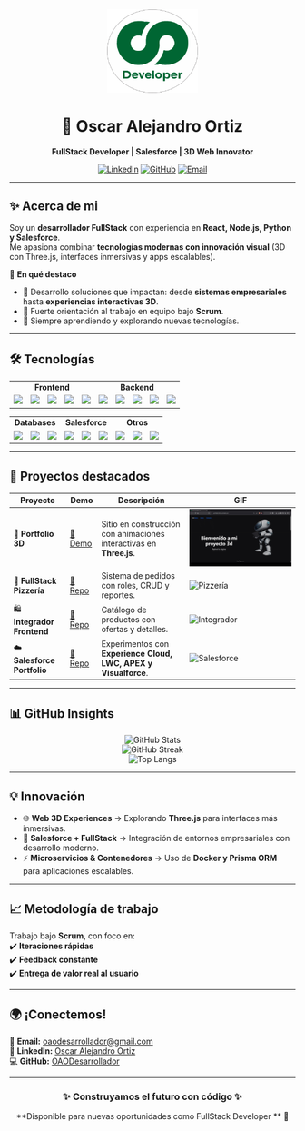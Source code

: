 <div align="center">

<img src="/iconos/LogoSinFondo.png" alt="Logo" width="160"/>

# 🚀 Oscar Alejandro Ortiz  
**FullStack Developer | Salesforce | 3D Web Innovator**

[![LinkedIn](https://img.shields.io/badge/LinkedIn-OscarOrtiz-blue?style=flat&logo=linkedin)](https://www.linkedin.com/in/oscar-alejandro-ortiz-programadorpython/)
[![GitHub](https://img.shields.io/badge/GitHub-OAODesarrollador-black?style=flat&logo=github)](https://github.com/OAODesarrollador)
[![Email](https://img.shields.io/badge/Email-oaodesarrollador%40gmail.com-red?style=flat&logo=gmail)](mailto:oaodesarrollador@gmail.com)

</div>

---

## ✨ Acerca de mi
Soy un **desarrollador FullStack** con experiencia en **React, Node.js, Python y Salesforce**.  
Me apasiona combinar **tecnologías modernas con innovación visual** (3D con Three.js, interfaces inmersivas y apps escalables).  

🔹 **En qué destaco**  
- 🚀 Desarrollo soluciones que impactan: desde **sistemas empresariales** hasta **experiencias interactivas 3D**.  
- 🤝 Fuerte orientación al trabajo en equipo bajo **Scrum**.  
- 🌱 Siempre aprendiendo y explorando nuevas tecnologías.  

---

## 🛠️ Tecnologías
<div align="center">

<table>
<tr>
<td align="center" colspan="5"><b>Frontend</b></td>
<td align="center" colspan="5"><b>Backend</b></td>
</tr>
<tr>
<td><img src="https://img.shields.io/badge/React-61DAFB?style=for-the-badge&logo=react"/></td>
<td><img src="https://img.shields.io/badge/JavaScript-yellow?style=for-the-badge&logo=javascript"/></td>
<td><img src="https://img.shields.io/badge/Bootstrap-563d7c?style=for-the-badge&logo=bootstrap"/></td>
<td><img src="https://img.shields.io/badge/Svelte-FF3E00?style=for-the-badge&logo=svelte"/></td>
<td><img src="https://img.shields.io/badge/CSS-blue?style=for-the-badge&logo=css3"/></td>
<td><img src="https://img.shields.io/badge/Node.js-green?style=for-the-badge&logo=node.js"/></td>
<td><img src="https://img.shields.io/badge/Express-000000?style=for-the-badge&logo=express"/></td>
<td><img src="https://img.shields.io/badge/Python-3776AB?style=for-the-badge&logo=python"/></td>
<td><img src="https://img.shields.io/badge/Postman-FF6C37?style=for-the-badge&logo=postman"/></td>
<td><img src="https://img.shields.io/badge/Git-F05032?style=for-the-badge&logo=git"/></td>
</tr>
</table>

<table>
<tr>
<td align="center" colspan="3"><b>Databases</b></td>
<td align="center" colspan="3"><b>Salesforce</b></td>
<td align="center" colspan="3"><b>Otros</b></td>
</tr>
<tr>
<td><img src="https://img.shields.io/badge/PostgreSQL-316192?style=for-the-badge&logo=postgresql"/></td>
<td><img src="https://img.shields.io/badge/MongoDB-4EA94B?style=for-the-badge&logo=mongodb"/></td>
<td><img src="https://img.shields.io/badge/SQL-blue?style=for-the-badge&logo=databricks"/></td>
<td><img src="https://img.shields.io/badge/LWC-00A1E0?style=for-the-badge&logo=salesforce"/></td>
<td><img src="https://img.shields.io/badge/APEX-009EDB?style=for-the-badge&logo=salesforce"/></td>
<td><img src="https://img.shields.io/badge/Visualforce-00A1E0?style=for-the-badge&logo=salesforce"/></td>
<td><img src="https://img.shields.io/badge/Docker-2496ED?style=for-the-badge&logo=docker"/></td>
<td><img src="https://img.shields.io/badge/Prisma-2D3748?style=for-the-badge&logo=prisma"/></td>
<td><img src="https://img.shields.io/badge/GitHub-black?style=for-the-badge&logo=github"/></td>
</tr>
</table>

</div>

---

## 🌟 Proyectos destacados
<div align="center">

| Proyecto | Demo | Descripción | GIF |
|----------|------|-------------|-----|
| 🎨 **Portfolio 3D** | [🔗 Demo](https://portfolio3d-k5ma.onrender.com/) | Sitio en construcción con animaciones interactivas en **Three.js**. | ![Portfolio 3D](https://github.com/OAODesarrollador/OAODesarrollador/blob/main/portfolio3d.gif) |
| 🍕 **FullStack Pizzería** | [🔗 Repo](https://github.com/OAODesarrollador/FullStackPizzeria) | Sistema de pedidos con roles, CRUD y reportes. | ![Pizzería](https://github.com/OAODesarrollador/FullStackPizzeria/blob/main/demo.gif) |
| 🛍️ **Integrador Frontend** | [🔗 Repo](https://github.com/OAODesarrollador/integradorUno.github.io) | Catálogo de productos con ofertas y detalles. | ![Integrador](https://github.com/OAODesarrollador/integradorUno.github.io/blob/main/demo.gif) |
| ☁️ **Salesforce Portfolio** | [🔗 Repo](https://github.com/OAODesarrollador/PortfolioSalesforce) | Experimentos con **Experience Cloud, LWC, APEX y Visualforce**. | ![Salesforce](https://github.com/OAODesarrollador/PortfolioSalesforce/blob/main/demo.gif) |

</div>

---

## 📊 GitHub Insights
<div align="center">

![GitHub Stats](https://github-readme-stats.vercel.app/api?username=OAODesarrollador&show_icons=true&theme=tokyonight)  
![GitHub Streak](https://streak-stats.demolab.com/?user=OAODesarrollador&theme=tokyonight)  
![Top Langs](https://github-readme-stats.vercel.app/api/top-langs/?username=OAODesarrollador&layout=compact&theme=tokyonight)

</div>

---

## 💡 Innovación
- 🌐 **Web 3D Experiences** → Explorando **Three.js** para interfaces más inmersivas.  
- 🔗 **Salesforce + FullStack** → Integración de entornos empresariales con desarrollo moderno.  
- ⚡ **Microservicios & Contenedores** → Uso de **Docker y Prisma ORM** para aplicaciones escalables.  

---

## 📈 Metodología de trabajo
Trabajo bajo **Scrum**, con foco en:  
✔️ **Iteraciones rápidas**  
✔️ **Feedback constante**  
✔️ **Entrega de valor real al usuario**  

---

## 🌍 ¡Conectemos!
📩 **Email:** [oaodesarrollador@gmail.com](mailto:oaodesarrollador@gmail.com)  
🔗 **LinkedIn:** [Oscar Alejandro Ortiz](https://www.linkedin.com/in/oscar-alejandro-ortiz-programadorpython/)  
💻 **GitHub:** [OAODesarrollador](https://github.com/OAODesarrollador)  

---

<div align="center">

### ✨ Construyamos el futuro con código ✨  
**Disponible para nuevas oportunidades como FullStack Developer ** 🚀

</div>
